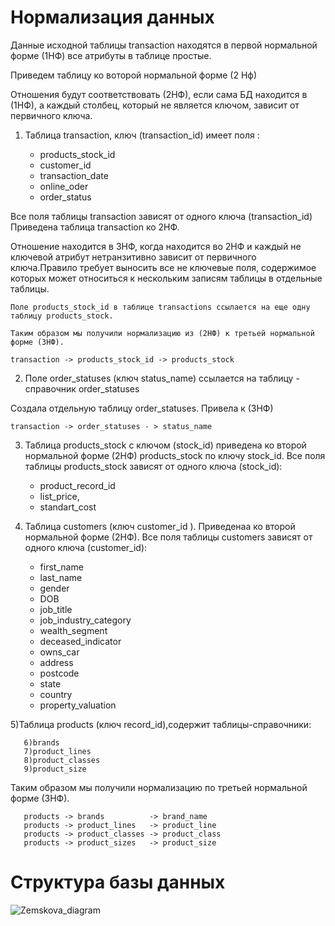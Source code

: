  # Нормализация данных
Данные исходной таблицы transaction находятся в
первой нормальной форме (1НФ) все атрибуты в таблице простые.

Приведем таблицу ко воторой нормальной форме (2 Нф)
 

Отношения будут соответствовать (2НФ), если сама БД находится в (1НФ), а каждый столбец, 
который не является ключом, зависит от первичного ключа.


1) Таблица transaction, ключ (transaction_id) имеет поля :

	+ products_stock_id
	+ customer_id
	+ transaction_date
	+ online_oder
	+ order_status

Все поля таблицы transaction зависят от одного ключа (transaction_id)
Приведена таблица transaction ко 2НФ.
    
Отношение находится в 3НФ, когда находится во 2НФ и каждый не ключевой атрибут 
нетранзитивно зависит от первичного ключа.Правило требует выносить все не ключевые поля,
содержимое которых может относиться к нескольким записям таблицы в отдельные таблицы.
	
	Поле products_stock_id в таблице transactions ссылается на еще одну таблицу products_stock.
	
	Таким образом мы получили нормализацию из (2НФ) к третьей нормальной форме (3НФ).

	transaction -> products_stock_id -> products_stock 
	
2) Поле order_statuses (ключ status_name) ссылается на таблицу - справочник order_statuses 
	
Создала отдельную таблицу order_statuses. Привела к (3НФ)
    
	transaction -> order_statuses - > status_name	


3) Таблица products_stock с ключом (stock_id) приведена ко второй нормальной форме (2НФ) products_stock по ключу stock_id.
Все поля таблицы products_stock зависят от одного ключа (stock_id):
	
 	+ product_record_id
	+ list_price,
	+ standart_cost
				
4) Таблица customers (ключ customer_id ). Приведенаа ко второй нормальной форме (2НФ). Все поля таблицы customers зависят от одного ключа (customer_id):

	+ first_name
	+ last_name
	+ gender 
	+ DOB
	+ job_title
	+ job_industry_category
	+ wealth_segment
	+ deceased_indicator
	+ owns_car
	+ address
	+ postcode
	+ state
	+ country
	+ property_valuation
	
5)Таблица products (ключ record_id),содержит таблицы-справочники:
	  
	   6)brands
	   7)product_lines
	   8)product_classes
	   9)product_size
	   
Таким образом мы получили нормализацию по третьей нормальной форме (3НФ).

	   products -> brands          -> brand_name
	   products -> product_lines   -> product_line
	   products -> product_classes -> product_class
	   products -> product_sizes   -> product_size
# Структура базы данных 
![Zemskova_diagram](https://github.com/Zemsko/Zemskova_M_V/assets/147048091/42ab7914-10ea-4747-ae24-789bbbc539fd)
